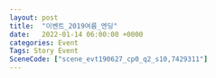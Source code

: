 ```yaml
---
layout: post
title:  "이벤트_2019여름_엔딩"
date:   2022-01-14 06:00:00 +0000
categories: Event
Tags: Story Event
SceneCode: ["scene_evt190627_cp0_q2_s10,7429311"]
---
```

